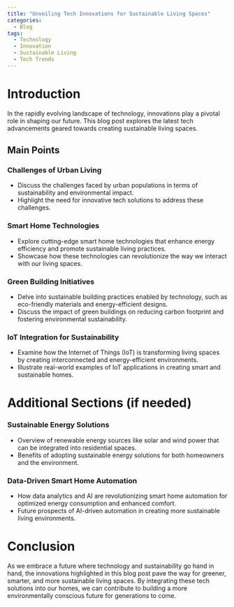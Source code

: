```yaml
---
title: "Unveiling Tech Innovations for Sustainable Living Spaces"
categories:
  - Blog
tags:
  - Technology
  - Innovation
  - Sustainable Living
  - Tech Trends
---
```


# Introduction
In the rapidly evolving landscape of technology, innovations play a pivotal role in shaping our future. This blog post explores the latest tech advancements geared towards creating sustainable living spaces.

## Main Points
### Challenges of Urban Living
- Discuss the challenges faced by urban populations in terms of sustainability and environmental impact.
- Highlight the need for innovative tech solutions to address these challenges.

### Smart Home Technologies
- Explore cutting-edge smart home technologies that enhance energy efficiency and promote sustainable living practices.
- Showcase how these technologies can revolutionize the way we interact with our living spaces.

### Green Building Initiatives
- Delve into sustainable building practices enabled by technology, such as eco-friendly materials and energy-efficient designs.
- Discuss the impact of green buildings on reducing carbon footprint and fostering environmental sustainability.

### IoT Integration for Sustainability
- Examine how the Internet of Things (IoT) is transforming living spaces by creating interconnected and energy-efficient environments.
- Illustrate real-world examples of IoT applications in creating smart and sustainable homes.

# Additional Sections (if needed)
### Sustainable Energy Solutions
- Overview of renewable energy sources like solar and wind power that can be integrated into residential spaces.
- Benefits of adopting sustainable energy solutions for both homeowners and the environment.

### Data-Driven Smart Home Automation
- How data analytics and AI are revolutionizing smart home automation for optimized energy consumption and enhanced comfort.
- Future prospects of AI-driven automation in creating more sustainable living environments.

# Conclusion
As we embrace a future where technology and sustainability go hand in hand, the innovations highlighted in this blog post pave the way for greener, smarter, and more sustainable living spaces. By integrating these tech solutions into our homes, we can contribute to building a more environmentally conscious future for generations to come.